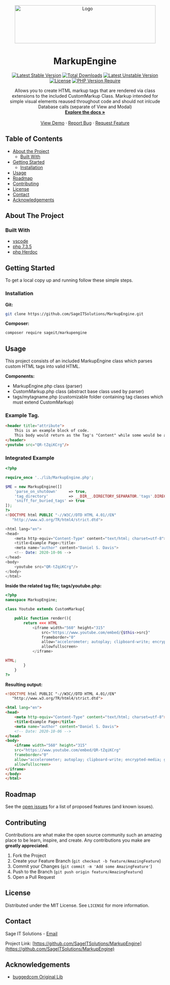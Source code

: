 <div align="center">
  <!-- PROJECT LOGO -->
  <a href="https://github.com/SageITSolutions/MarkupEngine">
    <img src="images/logo.png" alt="Logo" width="445" height="120">
  </a>

  <h1 align="center">MarkupEngine</h1>

  [![Latest Stable Version](http://poser.pugx.org/sageit/markupengine/v?style=plastic)](https://packagist.org/packages/sageit/markupengine) 
  [![Total Downloads](http://poser.pugx.org/sageit/markupengine/downloads?style=plastic)](https://packagist.org/packages/sageit/markupengine) 
  [![Latest Unstable Version](http://poser.pugx.org/sageit/markupengine/v/unstable?style=plastic)](https://packagist.org/packages/sageit/markupengine) 
  [![License](http://poser.pugx.org/sageit/markupengine/license?style=plastic)](https://packagist.org/packages/sageit/markupengine)
  [![PHP Version Require](http://poser.pugx.org/sageit/markupengine/require/php?style=plastic)](https://packagist.org/packages/sageit/markupengine)

  <p align="center">
    Allows you to create HTML markup tags that are rendered via class extensions to the included CustomMarkup Class.
Markup intended for simple visual elements reaused throughout code and should not inlcude Database calls (separate of View and Modal)
    <br />
    <a href="https://github.com/SageITSolutions/MarkupEngine"><strong>Explore the docs »</strong></a>
    <br />
    <br />
    <a href="https://github.com/SageITSolutions/MarkupEngine">View Demo</a>
    ·
    <a href="https://github.com/SageITSolutions/MarkupEngine/issues">Report Bug</a>
    ·
    <a href="https://github.com/SageITSolutions/MarkupEngine/issues">Request Feature</a>
  </p>


</div>



<!-- TABLE OF CONTENTS -->
## Table of Contents

* [About the Project](#about-the-project)
  * [Built With](#built-with)
* [Getting Started](#getting-started)
  * [Installation](#installation)
* [Usage](#usage)
* [Roadmap](#roadmap)
* [Contributing](#contributing)
* [License](#license)
* [Contact](#contact)
* [Acknowledgements](#acknowledgements)



<!-- ABOUT THE PROJECT -->
## About The Project

### Built With

* [vscode](https://code.visualstudio.com/)
* [php 7.3.5](https://www.php.net/releases/7_3_5.php)
* [php Herdoc](https://www.php.net/manual/en/language.types.string.php#language.types.string.syntax.heredoc)



<!-- GETTING STARTED -->
## Getting Started

To get a local copy up and running follow these simple steps.

### Installation

**Git:**
```sh
git clone https://github.com/SageITSolutions/MarkupEngine.git
```

**Composer:**
```sh
composer require sageit/markupengine
```

<!-- USAGE EXAMPLES -->
## Usage

This project consists of an included MarkupEngine class which parses custom HTML tags into valid HTML.

**Components:**
* MarkupEngine.php class (parser)
* CustomMarkup.php class (abstract base class used by parser)
* tags/mytagname.php    (customizable folder containing tag classes which must extend CustomMarkup)

### Example Tag.

```html
<header title="attribute">
    This is an example block of code.
    This body would return as the Tag's "Content" while some would be an accessible attribute in the header class.
</header>
<youtube src="QR-tZqiKCrg"/>
```

### Integrated Example

```php
<?php

require_once '../lib/MarkupEngine.php';

$ME = new MarkupEngine([]
    'parse_on_shutdown' 	=> true,
    'tag_directory' 		=> __DIR__.DIRECTORY_SEPARATOR.'tags'.DIRECTORY_SEPARATOR,
    'sniff_for_buried_tags' => true
]);
?>
<!DOCTYPE html PUBLIC "-//W3C//DTD HTML 4.01//EN"
   "http://www.w3.org/TR/html4/strict.dtd">

<html lang="en">
<head>
    <meta http-equiv="Content-Type" content="text/html; charset=utf-8">
    <title>Example Page</title>
    <meta name="author" content="Daniel S. Davis">
    <!-- Date: 2020-10-06 -->
</head>
<body> 
    <youtube src="QR-tZqiKCrg"/>
</body>
</html>
```

**Inside the related tag file; tags/youtube.php:**

```php
<?php
namespace MarkupEngine;

class Youtube extends CustomMarkup{

	public function render(){
		return <<< HTML
			<iframe width="560" height="315" 
				src="https://www.youtube.com/embed/{$this->src}" 
				frameborder="0" 
				allow="accelerometer; autoplay; clipboard-write; encrypted-media; gyroscope; picture-in-picture" 
				allowfullscreen>
			</iframe>

HTML;
		}
	}
?>
````

**Resulting output:**

```html
<!DOCTYPE html PUBLIC "-//W3C//DTD HTML 4.01//EN"
   "http://www.w3.org/TR/html4/strict.dtd"> 

<html lang="en"> 
<head>
    <meta http-equiv="Content-Type" content="text/html; charset=utf-8">
    <title>Example Page</title>
    <meta name="author" content="Daniel S. Davis">
    <!-- Date: 2020-10-06 -->
</head>
<body> 
    <iframe width="560" height="315" 
	src="https://www.youtube.com/embed/QR-tZqiKCrg" 
	frameborder="0" 
	allow="accelerometer; autoplay; clipboard-write; encrypted-media; gyroscope; picture-in-picture" 
	allowfullscreen>
</iframe>
</body> 
</html>
```

<!-- ROADMAP -->
## Roadmap

See the [open issues](https://github.com/SageITSolutions/MarkupEngine/issues) for a list of proposed features (and known issues).



<!-- CONTRIBUTING -->
## Contributing

Contributions are what make the open source community such an amazing place to be learn, inspire, and create. Any contributions you make are **greatly appreciated**.

1. Fork the Project
2. Create your Feature Branch (`git checkout -b feature/AmazingFeature`)
3. Commit your Changes (`git commit -m 'Add some AmazingFeature'`)
4. Push to the Branch (`git push origin feature/AmazingFeature`)
5. Open a Pull Request



<!-- LICENSE -->
## License

Distributed under the MIT License. See `LICENSE` for more information.



<!-- CONTACT -->
## Contact

Sage IT Solutions - [Email](mailto:daniel.davis@sageitsolutions.net)

Project Link: [https://github.com/SageITSolutions/MarkupEngine](https://github.com/SageITSolutions/MarkupEngine)



<!-- ACKNOWLEDGEMENTS -->
## Acknowledgements

* [buggedcom Original Lib](https://github.com/buggedcom/PHP-Custom-Tags)
